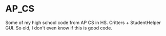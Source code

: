 # AP_CS
Some of my high school code from AP CS in HS. Critters + StudentHelper GUI. So old, I don't even know if this is good code. 

